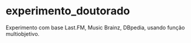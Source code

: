 # experimento_doutorado

Experimento com base Last.FM, Music Brainz, DBpedia, usando função multiobjetivo.
